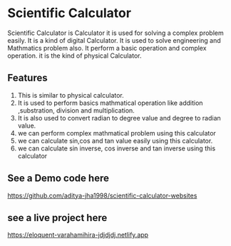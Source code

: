 
# Scientific Calculator 

Scientific Calculator is Calculator it is used for solving a complex problem easily. It is a kind of digital Calculator. It is used to solve engineering and Mathmatics problem also. It perform a basic operation and complex operation. it is the kind of physical Calculator.


## Features

1. This is similar to physical calculator.
2. It is used to perform basics mathmatical operation like addition ,substration, division and multiplication.
3. It is also used to convert radian to degree value and degree to radian value.
4. we can perform complex mathmatical problem using this calculator
5. we can calculate sin,cos and tan value easily using this calculator.
6. we can calculate sin inverse, cos inverse and tan inverse using this calculator




  



  
## See a Demo code here
https://github.com/aditya-jha1998/scientific-calculator-websites

  
## see a live project here
https://eloquent-varahamihira-jdjdjdj.netlify.app

  